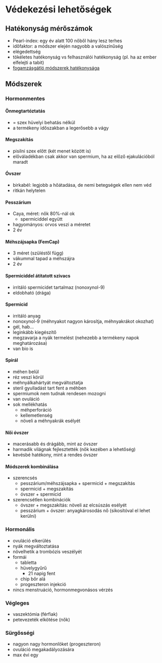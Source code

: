 # Védekezési lehetőségek

## Hatékonyság mérőszámok

- Pearl-index: egy év alatt 100 nőből hány lesz terhes
- időfaktor: a módszer elején nagyobb a valószínűség
- elégedettség
- tökéletes hatékonyság vs felhasználói hatékonyság (pl. ha az ember elfelejti a tabit)
- [fogamzásgátló módszerek hatékonysága](https://hormonmentes.hu/2016/05/05/a-fogamzasgatlo-modszerek-hatekonysaga/)

## Módszerek

### Hormonmentes

#### Önmegtartóztatás 

- = szex hüvelyi behatás nélkül
- a termékeny időszakban a legerősebb a vágy

#### Megszakítás

- pisilni szex előtt (két menet között is)
- előváladékban csak akkor van spermium, ha az előző ejakulációból maradt

#### Óvszer

- birkabél: legjobb a hőátadása, de nemi betegségek ellen nem véd
- ritkán helytelen

#### Pesszárium

- Caya, méret: nők 80%-nál ok
	- spermiciddel együtt
- hagyományos: orvos veszi a méretet
- 2 év

#### Méhszájsapka (FemCap)

- 3 méret (szüléstől függ)
- vákummal tapad a méhszájra
- 2 év

#### Spermiciddel átitatott szivacs

- irritáló spermicidet tartalmaz (nonoxynol-9)
- eldobható (drága)

#### Spermicid

- irritáló anyag
- nonoxynol-9 (méhnyakot nagyon károsítja, méhnyakrákot okozhat)
- gél, hab...
- leginkább kiegészítő
- megzavarja a nyák termelést (nehezebb a termékeny napok meghatározása)
- van bio is

#### Spirál

- méhen belül
- réz veszi körül
- méhnyálkahártyát megváltoztatja
- steril gyulladást tart fent a méhben
- spermiumok nem tudnak rendesen mozogni
- van ovuláció
- sok mellékhatás
	- méhperforáció
	- kellemetlenség
	- növeli a méhnyakrák esélyét

#### Női óvszer

- macerásabb és drágább, mint az óvszer
- harmadik világnak fejlesztették (nők kezében a lehetőség)
- kevésbé hatékony, mint a rendes óvszer

#### Módszerek kombinálása

- szerencsés
	- pesszárium/méhszájsapka + spermicid + megszakítás
	- spermicid + megszakítás
	- óvszer + spermicid
- szerencsétlen kombinációk
	- óvszer + megszakítás: növeli az elcsúszás esélyét
	- pesszárium + óvszer: anyagkárosodás nő (sikosítóval el lehet kerülni)

### Hormonális

- ovuláció elkerülés
- nyák megváltoztatása
- növelhetik a trombózis veszélyét
- formái
	- tabletta
	- hüvelygyűrű
		- 21 napig fent
	- chip bőr alá
	- progeszteron injekció
- nincs menstruáció, hormonmegvonásos vérzés

### Végleges

- vaszektómia (férfiak)
- petevezeték elkötése (nők)

### Sürgősségi

- nagyon nagy hormonlöket (progeszteron)
- ovuláció megakadályozására
- max évi egy
